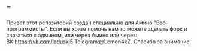 # -
Привет этот репозиторий создан специально для Амино "Вэб-программисты".
Если вы хоите помочь нам то можете зделать форк и связаться с админом,
или через Амино или через: ВК:https://vk.com/laduski5 Telegram:@Lemon4kZ.
Спасибо за внимание.
